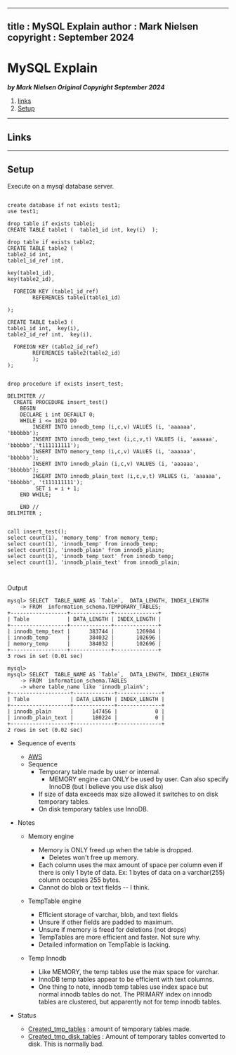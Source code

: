 
---
title : MySQL Explain
author : Mark Nielsen
copyright : September 2024
---


MySQL Explain
==============================

_**by Mark Nielsen
Original Copyright September 2024**_

1. [links](#links)
3. [Setup](#setup)

* * *
<a name=links></a>Links
-----

* * *
<a name=setup></a>Setup
-----

Execute on a mysql database server.

```

create database if not exists test1;
use test1;

drop table if exists table1;
CREATE TABLE table1 (  table1_id int, key(i)  );

drop table if exists table2;
CREATE TABLE table2 (
table2_id int,
table1_id_ref int,

key(table1_id),
key(table2_id),

  FOREIGN KEY (table1_id_ref)
        REFERENCES table1(table1_id)
	
);

CREATE TABLE table3 (
table1_id int,  key(i),
table2_id_ref int,  key(i),

  FOREIGN KEY (table2_id_ref)
        REFERENCES table2(table2_id)
        );
);


drop procedure if exists insert_test;

DELIMITER //
  CREATE PROCEDURE insert_test()
    BEGIN
    DECLARE i int DEFAULT 0;
    WHILE i <= 1024 DO
        INSERT INTO innodb_temp (i,c,v) VALUES (i, 'aaaaaa', 'bbbbbb');
        INSERT INTO innodb_temp_text (i,c,v,t) VALUES (i, 'aaaaaa', 'bbbbbb','t111111111');
        INSERT INTO memory_temp (i,c,v) VALUES (i, 'aaaaaa', 'bbbbbb');
        INSERT INTO innodb_plain (i,c,v) VALUES (i, 'aaaaaa', 'bbbbbb');
        INSERT INTO innodb_plain_text (i,c,v,t) VALUES (i, 'aaaaaa', 'bbbbbb', 't111111111');
         SET i = i + 1;
    END WHILE;

    END //
DELIMITER ;


call insert_test();
select count(1), 'memory_temp' from memory_temp;
select count(1), 'innodb_temp' from innodb_temp;
select count(1), 'innodb_plain' from innodb_plain;
select count(1), 'innodb_temp_text' from innodb_temp;
select count(1), 'innodb_plain_text' from innodb_plain;



```

Output
```
mysql> SELECT  TABLE_NAME AS `Table`,  DATA_LENGTH, INDEX_LENGTH
    -> FROM  information_schema.TEMPORARY_TABLES;
+------------------+-------------+--------------+
| Table            | DATA_LENGTH | INDEX_LENGTH |
+------------------+-------------+--------------+
| innodb_temp_text |      383744 |       126984 |
| innodb_temp      |      384032 |       102696 |
| memory_temp      |      384032 |       102696 |
+------------------+-------------+--------------+
3 rows in set (0.01 sec)

mysql>
mysql> SELECT  TABLE_NAME AS `Table`,  DATA_LENGTH, INDEX_LENGTH
    -> FROM  information_schema.TABLES
    -> where table_name like 'innodb_plain%';
+-------------------+-------------+--------------+
| Table             | DATA_LENGTH | INDEX_LENGTH |
+-------------------+-------------+--------------+
| innodb_plain      |      147456 |            0 |
| innodb_plain_text |      180224 |            0 |
+-------------------+-------------+--------------+
2 rows in set (0.02 sec)
```

* Sequence of events
    * [AWS](https://aws.amazon.com/blogs/database/use-the-temptable-storage-engine-on-amazon-rds-for-mysql-and-amazon-aurora-mysql/)
    * Sequence
        * Temporary table made by user or internal.
             * MEMORY engine can ONLY be used by user. Can also specify InnoDB (but I believe you use disk also)
        * If size of data exceeds max size allowed it switches to on disk temporary tables.
        * On disk temporary tables use InnoDB. 
* Notes
    * Memory engine
        * Memory is ONLY freed up when the table is dropped.
            * Deletes won't free up memory.
        * Each column uses the max amount of space per column even if there is only 1 byte of data. Ex: 1 bytes of data on a varchar(255) column occupies 255 bytes.
        * Cannot do blob or text fields -- I think. 

    * TempTable engine
        * Efficient storage of varchar, blob, and text fields
        * Unsure if other fields are padded to maximum.
        * Unsure if memory is freed for deletions (not drops)
        * TempTables are more efficient and faster. Not sure why.
        * Detailed information on TempTable is lacking.
   * Temp Innodb
        * Like MEMORY, the temp tables use the max space for varchar.
        * InnoDB temp tables appear to be efficient with text columns.
        * One thing to note, innodb temp tables use index space but normal innodb tables
	do not. The PRIMARY index on innodb tables are clustered, but apparently not for
	temp innodb tables. 
    
* Status
    *  [Created_tmp_tables](https://dev.mysql.com/doc/refman/8.4/en/server-status-variables.html#statvar_Created_tmp_tables) : amount of temporary tables made.
    * [ Created_tmp_disk_tables](https://dev.mysql.com/doc/refman/8.4/en/server-status-variables.html#statvar_Created_tmp_disk_tables) : Amount of temporary tables converted to disk. This is normally bad. 